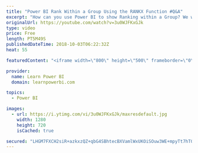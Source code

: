 ```yaml
---
title: "Power BI Rank Within a Group Using the RANKX Function #Q&A"
excerpt: "How can you use Power BI to show Ranking within a Group? We will create a ranking chart, using the RANKX Function to make it super-easy Links mentioned in the Video:  Power BI Tutorial for Beginners: DAX. Measure (1.3.2) - https://youtu.be/rCXgV__3ddw -----------------------------------------------------------------------------------"
originalUrl: https://youtube.com/watch?v=3u0WJFKxGJk
type: video
price: Free
length: PT5M49S
publishedDateTime: 2018-10-03T06:22:32Z
heat: 55

featuredContent: "<iframe width=\"800\" height=\"500\" frameborder=\"0\" src=\"https://www.youtube.com/embed/3u0WJFKxGJk\" allow=\"accelerometer; autoplay; encrypted-media; gyroscope; picture-in-picture\" allowfullscreen></iframe>"

provider:
  name: Learn Power BI
  domain: learnpowerbi.com

topics:
  - Power BI

images:
  - url: https://i.ytimg.com/vi/3u0WJFKxGJk/maxresdefault.jpg
    width: 1280
    height: 720
    isCached: true

secured: "LHGM7FXCH2siR+azkxzQZ+qbG4SBhtecBXVamlWxUKOiSOuw3WE+mpyTt7hT0FuA4ndjdbPMpOZBhYVd20+rriIyL4m6woC/iCYPTOYPmScfzPd4RMnQeY8qgqy4QBIdypco2xZbb0wp9K3l86DARknLsac0sYUwNjpITXSyFj78kMBbEI0FeOVe0rrPRu4xfYu1efmnpom9l0PRksfNquaHwNtp49tkoEFdqAOVNG1H6UlORpkwo+UPUn/n4CCJRU9ZXivgMG9ineTcJjB2WW1kVRNNsqaJnkCq6v8KhQ1SiU00E2Mu+5McsCK8PK11QVcqGdbjohiaTMampqR5pAEh3Nsz2ElSHw7DA2AceSqe4KLun05csdMF06fALNjmCPuMolGEVi/CEdDUpvhbRkzGTg2NcWugty/fJnVDgr8=;p1HJNk/j92lh0VjQYAQ1nQ=="
---
```


